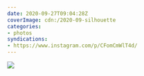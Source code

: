 ```yaml
---
date: 2020-09-27T09:04:28Z
coverImage: cdn:/2020-09-silhouette
categories:
- photos
syndications:
- https://www.instagram.com/p/CFomCmWlT4d/
---
```


![](cdn:/2020-09-silhouette?class=fw)
